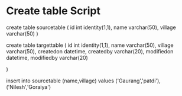 # Create table Script
create table sourcetable (
id int identity(1,1),
name varchar(50),
village varchar(50)
)

create table targettable (
id int identity(1,1),
name varchar(50),
village varchar(50),
createdon datetime,
createdby varchar(20),
modifiedon datetime,
modifiedby varchar(20)

)

insert into sourcetable (name,village)
values ('Gaurang','patdi'),('Nilesh','Goraiya')
